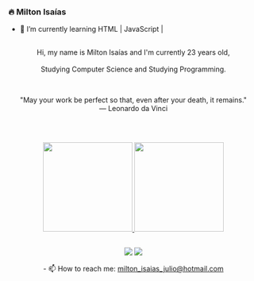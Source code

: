 ### 🔥 Milton Isaías

- 🌱 I’m currently learning HTML | JavaScript |
##
  
<!-- ABOUT OF ME -->
<p align="center" style="text-align: center;">
Hi, my name is Milton Isaías and I'm currently 23 years old,<br><br> Studying Computer Science and Studying Programming. 
</p>
<!-- QUOTE -->
<br>
<p align="center">
"May your work be perfect so that, even after your death, it remains."
<br>
― Leonardo da Vinci
</p>
<br>
 
##
<div align="center">
  <a href="https://github.com/miltonisaias">
  <img height="180em" src="https://github-readme-stats.vercel.app/api?username=miltonisaias&show_icons=true&theme=dark&include_all_commits=true&count_private=true"/>
  <img height="180em" src="https://github-readme-stats.vercel.app/api/top-langs/?username=miltonisaias&layout=compact&langs_count=7&theme=dark"/>
</div>

##  
<div align="center">
  <a href="https://www.instagram.com/o1000ton/" target="_blank"><img src="https://img.shields.io/badge/-Instagram-%23E4405F?style=for-the-badge&logo=instagram&logoColor=white" target="_blank"></a>
  <a href="https://www.linkedin.com/in/milton-de-oliveira-4b5225203/" target="_blank"><img src="https://img.shields.io/badge/-LinkedIn-%230077B5?style=for-the-badge&logo=linkedin&logoColor=white" target="_blank"></a>   
</div>
  
  
<p align="center">
- 📫 How to reach me: <a href="mailto:milton_isaias_julio@hotmail.com">milton_isaias_julio@hotmail.com</a>
</p>
